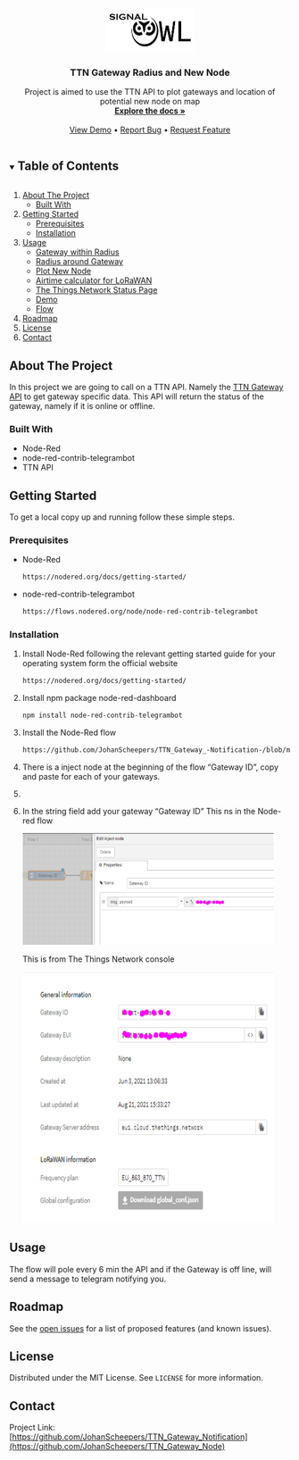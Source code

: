 <!-- PROJECT LOGO -->
<br />
<p align="center">
  <a href="https://github.com/JohanScheepers/TTN_Gateway_Notification">
    <img src="images/SIGNALOWL.jpg" alt="Logo" width="160" height="80">
  </a>

  <h3 align="center">TTN Gateway Radius and New Node</h3>

  <p align="center">
    Project is aimed to use the TTN API to plot gateways and location of potential new node on map
    <br />
    <a href="https://github.com/JohanScheepers/TTN_Gateway_Notification"><strong>Explore the docs »</strong></a>
    <br />
    <br />
    <a href="https://github.com/JohanScheepers/TTN_Gateway_Notification/blob/main/images/gatewayRadius.gif">View Demo</a>
    •
    <a href="https://github.com/JohanScheepers/TTN_Gateway_Notification/issues">Report Bug</a>
    •
    <a href="https://github.com/JohanScheepers/TTN_Gateway_Notification/issues">Request Feature</a>
  </p>
</p>



<!-- TABLE OF CONTENTS -->
<details open="open">
  <summary><h2 style="display: inline-block">Table of Contents</h2></summary>
  <ol>
    <li>
      <a href="#about-the-project">About The Project</a>
      <ul>
        <li><a href="#built-with">Built With</a></li>
      </ul>
    </li>
    <li>
      <a href="#getting-started">Getting Started</a>
      <ul>
        <li><a href="#prerequisites">Prerequisites</a></li>
        <li><a href="#installation">Installation</a></li>
      </ul>
    </li>
    <li>
	<a href="#usage">Usage</a>
	<ul>
        <li><a href="#gateway-within-radius">Gateway within Radius</a></li>
        <li><a href="#radius-around-gateway">Radius around Gateway</a></li>
        <li><a href="#plot-new-node">Plot New Node</a></li>
	   <li><a href="#airtime-calculator-for-loRaWAN">Airtime calculator for LoRaWAN</a></li>
	   <li><a href="#the-things-network-status-page">The Things Network Status Page</a></li>
        <li><a href="#demo">Demo</a></li>
        <li><a href="#flow">Flow</a></li>
      </ul>
    </li> 
    <li><a href="#roadmap">Roadmap</a></li>
    <li><a href="#license">License</a></li>
    <li><a href="#contact">Contact</a></li>
  </ol>
</details>



<!-- ABOUT THE PROJECT -->
## About The Project

In this project we are going to call on a TTN API. Namely the <a href="https://mapper.packetbroker.net/api/v2/gateways/netID=000013,tenantID=ttn,id=bb1st-jansmuts-1">TTN Gateway API</a> to get gateway specific data. This API will return the status of the gateway, namely if it is online or offline.


### Built With

* []()Node-Red
* []()node-red-contrib-telegrambot
* []()TTN API




<!-- GETTING STARTED -->
## Getting Started

To get a local copy up and running follow these simple steps.

### Prerequisites

* Node-Red
  ```sh
  https://nodered.org/docs/getting-started/
  ```

* node-red-contrib-telegrambot
  ```sh
  https://flows.nodered.org/node/node-red-contrib-telegrambot
  ```
### Installation

1. Install Node-Red following the relevant getting started guide for your operating system form the official website
   ```sh
   https://nodered.org/docs/getting-started/
   ```
2. Install npm  package node-red-dashboard
   ```sh
   npm install node-red-contrib-telegrambot
   ```
4. Install the Node-Red flow
   ```sh
   https://github.com/JohanScheepers/TTN_Gateway_-Notification-/blob/master/flow/TTN_Gateway_Radius.json
   ```

5. There is a inject node at the beginning of the flow “Gateway ID”, copy and paste for each of your gateways.
6. 

6. In the string field add your gateway “Gateway ID” 
	This ns in the Node-red flow

	<img src="images/injectNode.PNG" alt="Demo" width="450" height="200">

	This is from The Things Network console

	<img src="images/gatewayId.PNG" alt="Demo" width="450" height="450">






<!-- USAGE EXAMPLES -->
## Usage

The flow will pole every 6 min the API and if the Gateway is off line, will send a message to telegram notifying you.


<!-- ROADMAP -->
## Roadmap

See the [open issues](https://github.com/JohanScheepers/TTN_Gateway_Notification/issues) for a list of proposed features (and known issues).



<!-- LICENSE -->
## License

Distributed under the MIT License. See `LICENSE` for more information.



<!-- CONTACT -->
## Contact


Project Link: [https://github.com/JohanScheepers/TTN_Gateway_Notification](https://github.com/JohanScheepers/TTN_Gateway_Node)






<!-- MARKDOWN LINKS & IMAGES -->
<!-- https://www.markdownguide.org/basic-syntax/#reference-style-links -->

[forks-shield]: https://img.shields.io/github/forks/JohanScheepers/repo.svg?style=for-the-badge
[forks-url]: https://github.com/JohanScheepers/repo/network/members
[stars-shield]: https://img.shields.io/github/stars/JohanScheepers/repo.svg?style=for-the-badge
[stars-url]:https://github.com/JohanScheepers/TTN_Gateway_Notification/stargazers
[issues-shield]: https://img.shields.io/github/issues/JohanScheepers/repo.svg?style=for-the-badge
[issues-url]: https://github.com/JohanScheepers/repo/issues
[license-shield]: https://img.shields.io/github/license/JohanScheepers/repo.svg?style=for-the-badge
[license-url]: https://github.com/JohanScheepers/repo/blob/master/LICENSE.txt
[linkedin-shield]: https://img.shields.io/badge/-LinkedIn-black.svg?style=for-the-badge&logo=linkedin&colorB=555
[linkedin-url]: https://www.linkedin.com/in/johan-scheepers-6a263514a/
